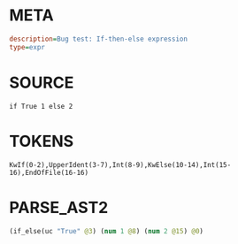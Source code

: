 # META
~~~ini
description=Bug test: If-then-else expression
type=expr
~~~

# SOURCE
~~~roc
if True 1 else 2
~~~

# TOKENS
~~~zig
KwIf(0-2),UpperIdent(3-7),Int(8-9),KwElse(10-14),Int(15-16),EndOfFile(16-16)
~~~

# PARSE_AST2
~~~clojure
(if_else(uc "True" @3) (num 1 @8) (num 2 @15) @0)

~~~

